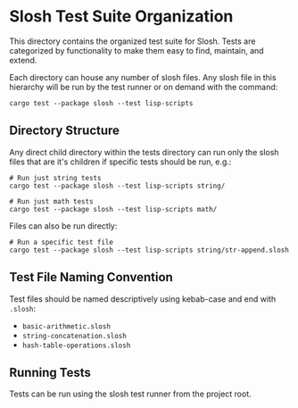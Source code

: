 # Slosh Test Suite Organization

This directory contains the organized test suite for Slosh. Tests are categorized by functionality to make them easy to find, maintain, and extend.


Each directory can house any number of slosh files. Any slosh file in this hierarchy will be run by the test runner or on demand with the command:

```
cargo test --package slosh --test lisp-scripts
```

## Directory Structure

Any direct child directory within the tests directory can run only the slosh files that are it's children if specific tests should be run, e.g.:
```
# Run just string tests
cargo test --package slosh --test lisp-scripts string/

# Run just math tests
cargo test --package slosh --test lisp-scripts math/
```

Files can also be run directly:

```
# Run a specific test file
cargo test --package slosh --test lisp-scripts string/str-append.slosh
```


## Test File Naming Convention

Test files should be named descriptively using kebab-case and end with `.slosh`:
- `basic-arithmetic.slosh`
- `string-concatenation.slosh`
- `hash-table-operations.slosh`

## Running Tests

Tests can be run using the slosh test runner from the project root.
